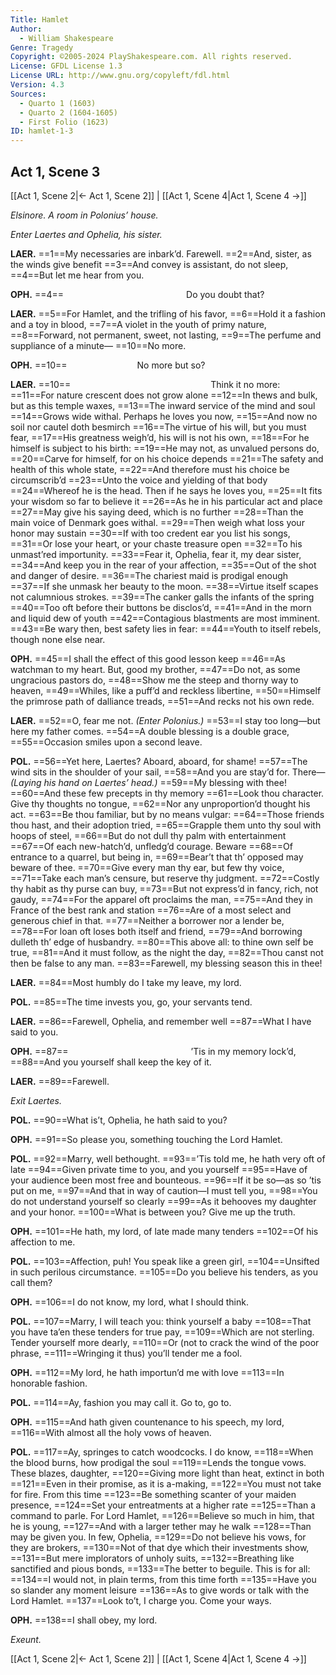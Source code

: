 ```yaml
---
Title: Hamlet
Author: 
  - William Shakespeare
Genre: Tragedy
Copyright: ©2005-2024 PlayShakespeare.com. All rights reserved.
License: GFDL License 1.3
License URL: http://www.gnu.org/copyleft/fdl.html
Version: 4.3
Sources:
  - Quarto 1 (1603)
  - Quarto 2 (1604-1605)
  - First Folio (1623)
ID: hamlet-1-3
---
```


## Act 1, Scene 3
[[Act 1, Scene 2|← Act 1, Scene 2]] | [[Act 1, Scene 4|Act 1, Scene 4 →]]

*Elsinore. A room in Polonius’ house.*

*Enter Laertes and Ophelia, his sister.*

**LAER.**
==1==My necessaries are inbark’d. Farewell.
==2==And, sister, as the winds give benefit
==3==And convey is assistant, do not sleep,
==4==But let me hear from you.

**OPH.**
==4==              Do you doubt that?

**LAER.**
==5==For Hamlet, and the trifling of his favor,
==6==Hold it a fashion and a toy in blood,
==7==A violet in the youth of primy nature,
==8==Forward, not permanent, sweet, not lasting,
==9==The perfume and suppliance of a minute⁠—
==10==No more.

**OPH.**
==10==        No more but so?

**LAER.**
==10==                Think it no more:
==11==For nature crescent does not grow alone
==12==In thews and bulk, but as this temple waxes,
==13==The inward service of the mind and soul
==14==Grows wide withal. Perhaps he loves you now,
==15==And now no soil nor cautel doth besmirch
==16==The virtue of his will, but you must fear,
==17==His greatness weigh’d, his will is not his own,
==18==For he himself is subject to his birth:
==19==He may not, as unvalued persons do,
==20==Carve for himself, for on his choice depends
==21==The safety and health of this whole state,
==22==And therefore must his choice be circumscrib’d
==23==Unto the voice and yielding of that body
==24==Whereof he is the head. Then if he says he loves you,
==25==It fits your wisdom so far to believe it
==26==As he in his particular act and place
==27==May give his saying deed, which is no further
==28==Than the main voice of Denmark goes withal.
==29==Then weigh what loss your honor may sustain
==30==If with too credent ear you list his songs,
==31==Or lose your heart, or your chaste treasure open
==32==To his unmast’red importunity.
==33==Fear it, Ophelia, fear it, my dear sister,
==34==And keep you in the rear of your affection,
==35==Out of the shot and danger of desire.
==36==The chariest maid is prodigal enough
==37==If she unmask her beauty to the moon.
==38==Virtue itself scapes not calumnious strokes.
==39==The canker galls the infants of the spring
==40==Too oft before their buttons be disclos’d,
==41==And in the morn and liquid dew of youth
==42==Contagious blastments are most imminent.
==43==Be wary then, best safety lies in fear:
==44==Youth to itself rebels, though none else near.

**OPH.**
==45==I shall the effect of this good lesson keep
==46==As watchman to my heart. But, good my brother,
==47==Do not, as some ungracious pastors do,
==48==Show me the steep and thorny way to heaven,
==49==Whiles, like a puff’d and reckless libertine,
==50==Himself the primrose path of dalliance treads,
==51==And recks not his own rede.

**LAER.**
==52==O, fear me not.
*(Enter Polonius.)*
==53==I stay too long—but here my father comes.
==54==A double blessing is a double grace,
==55==Occasion smiles upon a second leave.

**POL.**
==56==Yet here, Laertes? Aboard, aboard, for shame!
==57==The wind sits in the shoulder of your sail,
==58==And you are stay’d for. There⁠—
*(Laying his hand on Laertes’ head.)*
==59==My blessing with thee!
==60==And these few precepts in thy memory
==61==Look thou character. Give thy thoughts no tongue,
==62==Nor any unproportion’d thought his act.
==63==Be thou familiar, but by no means vulgar:
==64==Those friends thou hast, and their adoption tried,
==65==Grapple them unto thy soul with hoops of steel,
==66==But do not dull thy palm with entertainment
==67==Of each new-hatch’d, unfledg’d courage. Beware
==68==Of entrance to a quarrel, but being in,
==69==Bear’t that th’ opposed may beware of thee.
==70==Give every man thy ear, but few thy voice,
==71==Take each man’s censure, but reserve thy judgment.
==72==Costly thy habit as thy purse can buy,
==73==But not express’d in fancy, rich, not gaudy,
==74==For the apparel oft proclaims the man,
==75==And they in France of the best rank and station
==76==Are of a most select and generous chief in that.
==77==Neither a borrower nor a lender be,
==78==For loan oft loses both itself and friend,
==79==And borrowing dulleth th’ edge of husbandry.
==80==This above all: to thine own self be true,
==81==And it must follow, as the night the day,
==82==Thou canst not then be false to any man.
==83==Farewell, my blessing season this in thee!

**LAER.**
==84==Most humbly do I take my leave, my lord.

**POL.**
==85==The time invests you, go, your servants tend.

**LAER.**
==86==Farewell, Ophelia, and remember well
==87==What I have said to you.

**OPH.**
==87==              ’Tis in my memory lock’d,
==88==And you yourself shall keep the key of it.

**LAER.**
==89==Farewell.

*Exit Laertes.*

**POL.**
==90==What is’t, Ophelia, he hath said to you?

**OPH.**
==91==So please you, something touching the Lord Hamlet.

**POL.**
==92==Marry, well bethought.
==93==’Tis told me, he hath very oft of late
==94==Given private time to you, and you yourself
==95==Have of your audience been most free and bounteous.
==96==If it be so—as so ’tis put on me,
==97==And that in way of caution—I must tell you,
==98==You do not understand yourself so clearly
==99==As it behooves my daughter and your honor.
==100==What is between you? Give me up the truth.

**OPH.**
==101==He hath, my lord, of late made many tenders
==102==Of his affection to me.

**POL.**
==103==Affection, puh! You speak like a green girl,
==104==Unsifted in such perilous circumstance.
==105==Do you believe his tenders, as you call them?

**OPH.**
==106==I do not know, my lord, what I should think.

**POL.**
==107==Marry, I will teach you: think yourself a baby
==108==That you have ta’en these tenders for true pay,
==109==Which are not sterling. Tender yourself more dearly,
==110==Or (not to crack the wind of the poor phrase,
==111==Wringing it thus) you’ll tender me a fool.

**OPH.**
==112==My lord, he hath importun’d me with love
==113==In honorable fashion.

**POL.**
==114==Ay, fashion you may call it. Go to, go to.

**OPH.**
==115==And hath given countenance to his speech, my lord,
==116==With almost all the holy vows of heaven.

**POL.**
==117==Ay, springes to catch woodcocks. I do know,
==118==When the blood burns, how prodigal the soul
==119==Lends the tongue vows. These blazes, daughter,
==120==Giving more light than heat, extinct in both
==121==Even in their promise, as it is a-making,
==122==You must not take for fire. From this time
==123==Be something scanter of your maiden presence,
==124==Set your entreatments at a higher rate
==125==Than a command to parle. For Lord Hamlet,
==126==Believe so much in him, that he is young,
==127==And with a larger tether may he walk
==128==Than may be given you. In few, Ophelia,
==129==Do not believe his vows, for they are brokers,
==130==Not of that dye which their investments show,
==131==But mere implorators of unholy suits,
==132==Breathing like sanctified and pious bonds,
==133==The better to beguile. This is for all:
==134==I would not, in plain terms, from this time forth
==135==Have you so slander any moment leisure
==136==As to give words or talk with the Lord Hamlet.
==137==Look to’t, I charge you. Come your ways.

**OPH.**
==138==I shall obey, my lord.

*Exeunt.*

[[Act 1, Scene 2|← Act 1, Scene 2]] | [[Act 1, Scene 4|Act 1, Scene 4 →]]